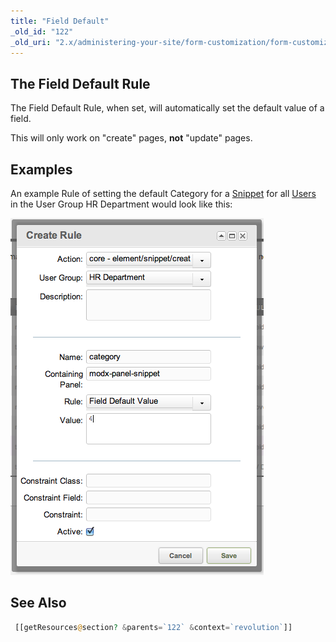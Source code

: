 ```yaml
---
title: "Field Default"
_old_id: "122"
_old_uri: "2.x/administering-your-site/form-customization/form-customization-rules/field-default"
---
```


## The Field Default Rule

The Field Default Rule, when set, will automatically set the default value of a field.

This will only work on "create" pages, **not** "update" pages.

## Examples

An example Rule of setting the default Category for a [Snippet](display/revolution20/Snippets "Snippets") for all [Users](display/revolution20/Users "Users") in the User Group HR Department would look like this:

![](fc-fielddefault1.png)

## See Also

``` php
 [[getResources@section? &parents=`122` &context=`revolution`]]
 ```